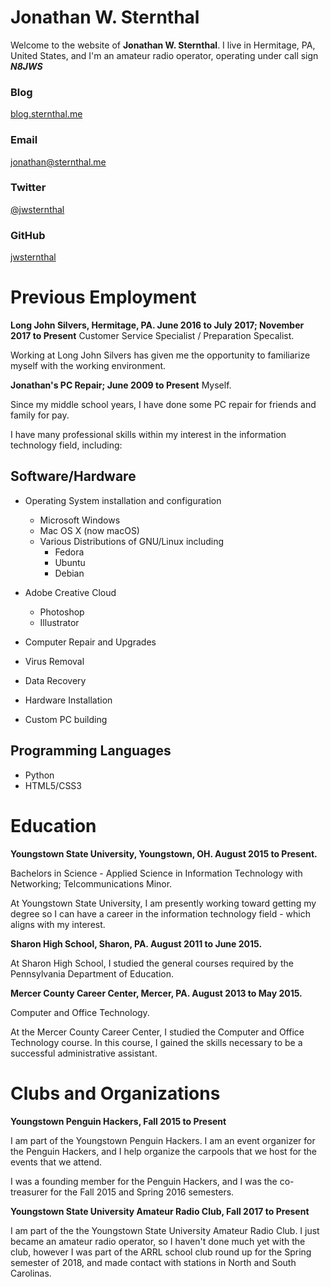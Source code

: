 # Jonathan W. Sternthal

Welcome to the website of **Jonathan W. Sternthal**. I live in Hermitage, PA, United States, and I'm an amateur radio operator, operating under call sign ***N8JWS***

### Blog

[blog.sternthal.me](http://blog.sternthal.me)

### Email

[jonathan@sternthal.me](mailto:jonathan@sternthal.me)

### Twitter

[@jwsternthal](https://twitter.com/jwsternthal)

### GitHub

[jwsternthal](https://github.com/jwsternthal)

# Previous Employment

**Long John Silvers, Hermitage, PA. June 2016 to July 2017; November 2017 to Present**
Customer Service Specialist / Preparation Specalist.

Working at Long John Silvers has given me the opportunity to familiarize myself with the working environment. 

**Jonathan's PC Repair; June 2009 to Present**
Myself.

Since my middle school years, I have done some PC repair for friends and family for pay.



I have many professional skills within my interest in the information technology field, including:

## Software/Hardware

- Operating System installation and configuration
   - Microsoft Windows
   - Mac OS X (now macOS)
   - Various Distributions of GNU/Linux including
      - Fedora
      - Ubuntu
      - Debian
- Adobe Creative Cloud

  - Photoshop
  - Illustrator
  
- Computer Repair and Upgrades

 - Virus Removal
 - Data Recovery
 - Hardware Installation
 - Custom PC building

## Programming Languages

- Python
- HTML5/CSS3

# Education

**Youngstown State University, Youngstown, OH. August 2015 to Present.**

Bachelors in Science - Applied Science in Information Technology with Networking; Telcommunications Minor.

At Youngstown State University, I am presently working toward getting my degree so I can have a career in the information technology field - which aligns with my interest.

**Sharon High School, Sharon, PA. August 2011 to June 2015.**

At Sharon High School, I studied the general courses required by the Pennsylvania Department of Education.

**Mercer County Career Center, Mercer, PA. August 2013 to May 2015.**

Computer and Office Technology.

At the Mercer County Career Center, I studied the Computer and Office Technology course. In this course, I gained the skills necessary to be a successful administrative assistant.

# Clubs and Organizations

**Youngstown Penguin Hackers, Fall 2015 to Present**

I am part of the Youngstown Penguin Hackers. I am an event organizer for the Penguin Hackers, and I help organize the carpools that we host for the events that we attend.

I was a founding member for the Penguin Hackers, and I was the co-treasurer for the Fall 2015 and Spring 2016 semesters. 

**Youngstown State University Amateur Radio Club, Fall 2017 to Present**

I am part of the the Youngstown State University Amateur Radio Club. I just became an amateur radio operator, so I haven't done much yet with the club, however I was part of the ARRL school club round up for the Spring semester of 2018, and made contact with stations in North and South Carolinas. 
